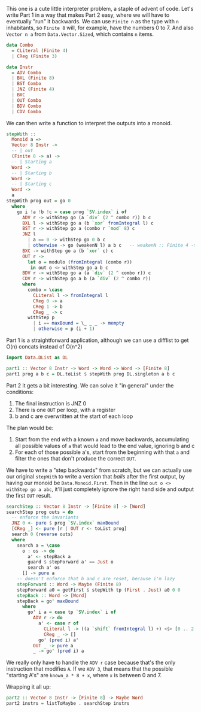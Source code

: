 This one is a cute little interpreter problem, a staple of advent of code.
Let's write Part 1 in a way that makes Part 2 easy, where we will have to
eventually "run" it backwards. We can use `Finite n` as the type with `n`
inhabitants, so `Finite 8` will, for example, have the numbers 0 to 7. And also
`Vector n a` from `Data.Vector.Sized`, which contains `n` items.

```haskell
data Combo
  = CLiteral (Finite 4)
  | CReg (Finite 3)

data Instr
  = ADV Combo
  | BXL (Finite 8)
  | BST Combo
  | JNZ (Finite 4)
  | BXC
  | OUT Combo
  | BDV Combo
  | CDV Combo
```

We can then write a function to interpret the outputs into a monoid.

```haskell
stepWith ::
  Monoid a =>
  Vector 8 Instr ->
  -- | out
  (Finite 8 -> a) ->
  -- | Starting a
  Word ->
  -- | Starting b
  Word ->
  -- | Starting c
  Word ->
  a
stepWith prog out = go 0
  where
    go i !a !b !c = case prog `SV.index` i of
      ADV r -> withStep go (a `div` (2 ^ combo r)) b c
      BXL l -> withStep go a (b `xor` fromIntegral l) c
      BST r -> withStep go a (combo r `mod` 8) c
      JNZ l
        | a == 0 -> withStep go 0 b c
        | otherwise -> go (weakenN l) a b c   -- weakenN :: Finite 4 -> Finite 8
      BXC -> withStep go a (b `xor` c) c
      OUT r ->
        let o = modulo (fromIntegral (combo r))
         in out o <> withStep go a b c
      BDV r -> withStep go a (a `div` (2 ^ combo r)) c
      CDV r -> withStep go a b (a `div` (2 ^ combo r))
      where
        combo = \case
          CLiteral l -> fromIntegral l
          CReg 0 -> a
          CReg 1 -> b
          CReg _ -> c
        withStep p
          | i == maxBound = \_ _ _ -> mempty
          | otherwise = p (i + 1)
```

Part 1 is a straightforward application, although we can use a difflist to get
O(n) concats instead of O(n^2)

```haskell
import Data.DList as DL

part1 :: Vector 8 Instr -> Word -> Word -> Word -> [Finite 8]
part1 prog a b c = DL.toList $ stepWith prog DL.singleton a b c
```

Part 2 it gets a bit interesting. We can solve it "in general" under the
conditions:


1.  The final instruction is JNZ 0
2.  There is one `OUT` per loop, with a register
3.  b and c are overwritten at the start of each loop

The plan would be:


1.  Start from the end with a known `a` and move backwards, accumulating all
    possible values of `a` that would lead to the end value, ignoring b and c
2.  For each of those possible a's, start from the beginning with that `a` and
    filter the ones that don't produce the correct `OUT`.

We have to write a "step backwards" from scratch, but we can actually use our
original `stepWith` to write a version that _bails_ after the first output, by
having our monoid be `Data.Monoid.First`. Then in the line `out o <> withStep
go a abc`, it'll just completely ignore the right hand side and output the
first `OUT` result.

```haskell
searchStep :: Vector 8 Instr -> [Finite 8] -> [Word]
searchStep prog outs = do
  -- enforce the invariants
  JNZ 0 <- pure $ prog `SV.index` maxBound
  [CReg _] <- pure [r | OUT r <- toList prog]
  search 0 (reverse outs)
  where
    search a = \case
      o : os -> do
        a' <- stepBack a
        guard $ stepForward a' == Just o
        search a' os
      [] -> pure a
    -- doesn't enforce that b and c are reset, because i'm lazy
    stepForward :: Word -> Maybe (Finite 8)
    stepForward a0 = getFirst $ stepWith tp (First . Just) a0 0 0
    stepBack :: Word -> [Word]
    stepBack = go' maxBound
      where
        go' i a = case tp `SV.index` i of
          ADV r -> do
            a' <- case r of
              CLiteral l -> ((a `shift` fromIntegral l) +) <$> [0 .. 2 ^ getFinite l - 1]
              CReg _ -> []
            go' (pred i) a'
          OUT _ -> pure a
          _ -> go' (pred i) a
```

We really only have to handle the `ADV r` case because that's the only
instruction that modifies `A`. If we `ADV 3`, that means that the possible
"starting A's" are `known_a * 8 + x`, where `x` is between 0 and 7.

Wrapping it all up:

```haskell
part2 :: Vector 8 Instr -> [Finite 8] -> Maybe Word
part2 instrs = listToMaybe . searchStep instrs
```
